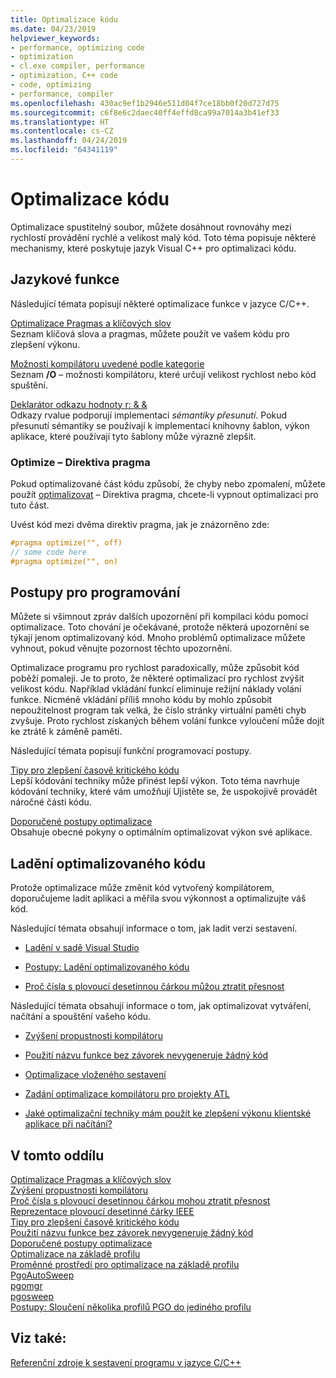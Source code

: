 ```yaml
---
title: Optimalizace kódu
ms.date: 04/23/2019
helpviewer_keywords:
- performance, optimizing code
- optimization
- cl.exe compiler, performance
- optimization, C++ code
- code, optimizing
- performance, compiler
ms.openlocfilehash: 430ac9ef1b2946e511d04f7ce18bb0f20d727d75
ms.sourcegitcommit: c6f8e6c2daec40ff4effd8ca99a7014a3b41ef33
ms.translationtype: HT
ms.contentlocale: cs-CZ
ms.lasthandoff: 04/24/2019
ms.locfileid: "64341119"
---
```

# <a name="optimizing-your-code"></a>Optimalizace kódu

Optimalizace spustitelný soubor, můžete dosáhnout rovnováhy mezi rychlostí provádění rychlé a velikost malý kód. Toto téma popisuje některé mechanismy, které poskytuje jazyk Visual C++ pro optimalizaci kódu.

## <a name="language-features"></a>Jazykové funkce

Následující témata popisují některé optimalizace funkce v jazyce C/C++.

[Optimalizace Pragmas a klíčových slov](optimization-pragmas-and-keywords.md) \
Seznam klíčová slova a pragmas, můžete použít ve vašem kódu pro zlepšení výkonu.

[Možnosti kompilátoru uvedené podle kategorie](reference/compiler-options-listed-by-category.md) \
Seznam **/O** – možnosti kompilátoru, které určují velikost rychlost nebo kód spuštění.

[Deklarátor odkazu hodnoty r: & &](../cpp/rvalue-reference-declarator-amp-amp.md) \
Odkazy rvalue podporují implementaci *sémantiky přesunutí*. Pokud přesunutí sémantiky se používají k implementaci knihovny šablon, výkon aplikace, které používají tyto šablony může výrazně zlepšit.

### <a name="the-optimize-pragma"></a>Optimize – Direktiva pragma

Pokud optimalizované část kódu způsobí, že chyby nebo zpomalení, můžete použít [optimalizovat](../preprocessor/optimize.md) – Direktiva pragma, chcete-li vypnout optimalizaci pro tuto část.

Uvést kód mezi dvěma direktiv pragma, jak je znázorněno zde:

```cpp
#pragma optimize("", off)
// some code here
#pragma optimize("", on)
```

## <a name="programming-practices"></a>Postupy pro programování

Můžete si všimnout zpráv dalších upozornění při kompilaci kódu pomocí optimalizace. Toto chování je očekávané, protože některá upozornění se týkají jenom optimalizovaný kód. Mnoho problémů optimalizace můžete vyhnout, pokud věnujte pozornost těchto upozornění.

Optimalizace programu pro rychlost paradoxically, může způsobit kód poběží pomaleji. Je to proto, že některé optimalizací pro rychlost zvýšit velikost kódu. Například vkládání funkcí eliminuje režijní náklady volání funkce. Nicméně vkládání příliš mnoho kódu by mohlo způsobit nepoužitelnost program tak velká, že číslo stránky virtuální paměti chyb zvyšuje. Proto rychlost získaných během volání funkce vyloučení může dojít ke ztrátě k záměně paměti.

Následující témata popisují funkční programovací postupy.

[Tipy pro zlepšení časově kritického kódu](tips-for-improving-time-critical-code.md) \
Lepší kódování techniky může přinést lepší výkon. Toto téma navrhuje kódování techniky, které vám umožňují Ujistěte se, že uspokojivě provádět náročné části kódu.

[Doporučené postupy optimalizace](optimization-best-practices.md) \
Obsahuje obecné pokyny o optimálním optimalizovat výkon své aplikace.

## <a name="debugging-optimized-code"></a>Ladění optimalizovaného kódu

Protože optimalizace může změnit kód vytvořený kompilátorem, doporučujeme ladit aplikaci a měřila svou výkonnost a optimalizujte váš kód.

Následující témata obsahují informace o tom, jak ladit verzi sestavení.

- [Ladění v sadě Visual Studio](/visualstudio/debugger/debugging-in-visual-studio)

- [Postupy: Ladění optimalizovaného kódu](/visualstudio/debugger/how-to-debug-optimized-code)

- [Proč čísla s plovoucí desetinnou čárkou můžou ztratit přesnost](why-floating-point-numbers-may-lose-precision.md)


Následující témata obsahují informace o tom, jak optimalizovat vytváření, načítání a spouštění vašeho kódu.

- [Zvýšení propustnosti kompilátoru](improving-compiler-throughput.md)

- [Použití názvu funkce bez závorek nevygeneruje žádný kód](using-function-name-without-parens-produces-no-code.md)

- [Optimalizace vloženého sestavení](../assembler/inline/optimizing-inline-assembly.md)

- [Zadání optimalizace kompilátoru pro projekty ATL](../atl/reference/specifying-compiler-optimization-for-an-atl-project.md)

- [Jaké optimalizační techniky mám použít ke zlepšení výkonu klientské aplikace při načítání?](../build/dll-frequently-asked-questions.md#mfc_optimization)


## <a name="in-this-section"></a>V tomto oddílu

[Optimalizace Pragmas a klíčových slov](optimization-pragmas-and-keywords.md) \
[Zvýšení propustnosti kompilátoru](improving-compiler-throughput.md) \
[Proč čísla s plovoucí desetinnou čárkou mohou ztratit přesnost](why-floating-point-numbers-may-lose-precision.md) \
[Reprezentace plovoucí desetinné čárky IEEE](ieee-floating-point-representation.md) \
[Tipy pro zlepšení časově kritického kódu](tips-for-improving-time-critical-code.md) \
[Použití názvu funkce bez závorek nevygeneruje žádný kód](using-function-name-without-parens-produces-no-code.md) \
[Doporučené postupy optimalizace](optimization-best-practices.md) \
[Optimalizace na základě profilu](profile-guided-optimizations.md) \
[Proměnné prostředí pro optimalizace na základě profilu](environment-variables-for-profile-guided-optimizations.md) \
[PgoAutoSweep](pgoautosweep.md) \
[pgomgr](pgomgr.md) \
[pgosweep](pgosweep.md) \
[Postupy: Sloučení několika profilů PGO do jediného profilu](how-to-merge-multiple-pgo-profiles-into-a-single-profile.md)

## <a name="see-also"></a>Viz také:

[Referenční zdroje k sestavení programu v jazyce C/C++](reference/c-cpp-building-reference.md)
